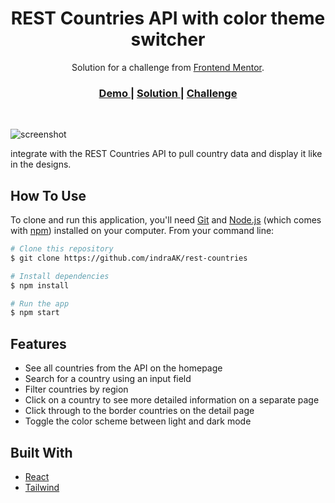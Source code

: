 <!-- Please update value in the {}  -->

<h1 align="center">REST Countries API with color theme switcher</h1>

<div align="center">
   Solution for a challenge from  <a href="https://www.frontendmentor.io" target="_blank">Frontend Mentor</a>.
</div>

<div align="center">
  <h3>
    <a href="https://{your-demo-link.your-domain}">
      Demo
    </a>
    <span> | </span>
    <a href="https://{your-url-to-the-solution}">
      Solution
    </a>
    <span> | </span>
    <a href="https://www.frontendmentor.io/challenges/rest-countries-api-with-color-theme-switcher-5cacc469fec04111f7b848ca">
      Challenge
    </a>
  </h3>
</div>

<br>

![screenshot](https://i.ibb.co/3v4d0Dn/countries-app.png)

integrate with the REST Countries API to pull country data and display it like in the designs.

## How To Use

<!-- For example: -->

To clone and run this application, you'll need [Git](https://git-scm.com) and [Node.js](https://nodejs.org/en/download/) (which comes with [npm](http://npmjs.com)) installed on your computer. From your command line:

```bash
# Clone this repository
$ git clone https://github.com/indraAK/rest-countries

# Install dependencies
$ npm install

# Run the app
$ npm start
```

## Features

<!-- List the features of your application or follow the template. Don't share the figma file here :) -->

- See all countries from the API on the homepage
- Search for a country using an input field
- Filter countries by region
- Click on a country to see more detailed information on a separate page
- Click through to the border countries on the detail page
- Toggle the color scheme between light and dark mode

## Built With

<!-- This section should list any major frameworks that you built your project using. Here are a few examples.-->

- [React](https://reactjs.org/)
- [Tailwind](https://tailwindcss.com/)

